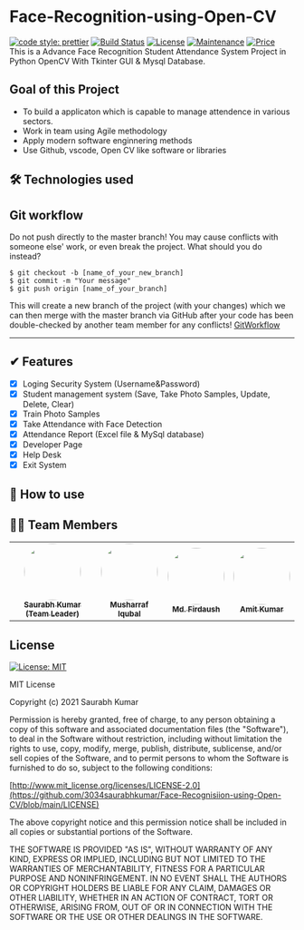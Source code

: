 # Face-Recognition-using-Open-CV
<a href="https://github.com/prettier/prettier"><img alt="code style: prettier" src="https://img.shields.io/badge/code_style-prettier-ff69b4.svg?style=flat-square?style=flat-square" /></a>
  <a href="https://travis-ci.org/badges/badgerbadgerbadger"><img alt="Build Status" src="http://img.shields.io/travis/badges/badgerbadgerbadger.svg?style=flat-square?style=flat-square" /></a>
  <a href="https://img.shields.io/badge/License-MIT-yellow"><img alt="License" src="https://img.shields.io/badge/License-MIT-yellow.svg?style=flat-square?style=flat-square" /></a>
  <a href="https://github.com/3034saurabhkumar/Learning-Camp"><img alt="Maintenance" src="https://img.shields.io/badge/maintained-yes-green.svg?style=flat-square" /></a>
<a href="https://img.shields.io/badge/price-free-ff69b4"><img alt="Price" src="https://img.shields.io/badge/price-free-ff69b4?style=flat-square" /></a><br>
This is a Advance Face Recognition Student Attendance System Project in Python OpenCV With Tkinter GUI & Mysql Database.

## Goal of this Project

* To build a applicaton which is capable to manage attendence in various sectors.
* Work in team using Agile methodology
* Apply modern software enginnering methods
* Use Github, vscode, Open CV like software or libraries

## 🛠 Technologies used

## Git workflow

Do not push directly to the master branch! You may cause conflicts with someone else' work, or even break the project.
What should you do instead?

```
$ git checkout -b [name_of_your_new_branch]
$ git commit -m "Your message"
$ git push origin [name_of_your_branch]
```
This will create a new branch of the project (with your changes) which we can then merge with the master branch via GitHub after your code has been double-checked by another team member for any conflicts!
[GitWorkflow](gitflow/gitflow-en.md)

***

## ✔ Features

- [x] Loging Security System (Username&Password)
- [x] Student management system (Save, Take Photo Samples, Update, Delete, Clear) 
- [x] Train Photo Samples 
- [x] Take Attendance with Face Detection 
- [x] Attendance Report (Excel file & MySql database) 
- [x] Developer Page
- [x] Help Desk
- [x] Exit System

## 🤔 How to use

## 👨‍💻 Team Members

<table>
  <tr>
    <td align="center"><a href="https://github.com/3034saurabhkumar"><img style="border-radius: 50%;" src="https://avatars.githubusercontent.com/u/47604137?s=60&v=4" width="100px;" alt=""/><br /><sub><b>Saurabh Kumar (Team Leader)</b></sub></a><br /><a href="https://github.com/atilara" title="Átila's Profile"></a></td>
    <td align="center"><a href="https://github.com/musharrafiqubal"><img style="border-radius: 50%;" src="https://avatars.githubusercontent.com/u/64920299?v=4" width="100px;" alt=""/><br /><sub><b>Musharraf Iqubal</b></sub></a><br /><a href="https://github.com/arthursca" title="Arthur's Profile"></a></td>
    <td align="center"><a href="https://github.com/noronha1612"><img style="border-radius: 50%;" src="" width="100px;" alt=""/><br /><sub><b>Md. Firdaush</b></sub></a><br /><a href="https://github.com/noronha1612" title="Gabriel's Profile"></a></td>
    <td align="center"><a href="https://github.com/Amit8083"><img style="border-radius: 50%;" src="https://avatars.githubusercontent.com/u/82259977?v=4" width="100px;" alt=""/><br /><sub><b>Amit Kumar</b></sub></a><br /><a href="https://github.com/Amit8083" title="Amit's Profile"></a></td>
  </tr>
</table>

## License

[![License: MIT](https://img.shields.io/badge/License-MIT-yellow.svg)](https://opensource.org/licenses/MIT)

MIT License

Copyright (c) 2021 Saurabh Kumar

Permission is hereby granted, free of charge, to any person obtaining a copy
of this software and associated documentation files (the "Software"), to deal
in the Software without restriction, including without limitation the rights
to use, copy, modify, merge, publish, distribute, sublicense, and/or sell
copies of the Software, and to permit persons to whom the Software is
furnished to do so, subject to the following conditions:

[http://www.mit_license.org/licenses/LICENSE-2.0](https://github.com/3034saurabhkumar/Face-Recognisiion-using-Open-CV/blob/main/LICENSE)

The above copyright notice and this permission notice shall be included in all
copies or substantial portions of the Software.

THE SOFTWARE IS PROVIDED "AS IS", WITHOUT WARRANTY OF ANY KIND, EXPRESS OR
IMPLIED, INCLUDING BUT NOT LIMITED TO THE WARRANTIES OF MERCHANTABILITY,
FITNESS FOR A PARTICULAR PURPOSE AND NONINFRINGEMENT. IN NO EVENT SHALL THE
AUTHORS OR COPYRIGHT HOLDERS BE LIABLE FOR ANY CLAIM, DAMAGES OR OTHER
LIABILITY, WHETHER IN AN ACTION OF CONTRACT, TORT OR OTHERWISE, ARISING FROM,
OUT OF OR IN CONNECTION WITH THE SOFTWARE OR THE USE OR OTHER DEALINGS IN THE
SOFTWARE.
